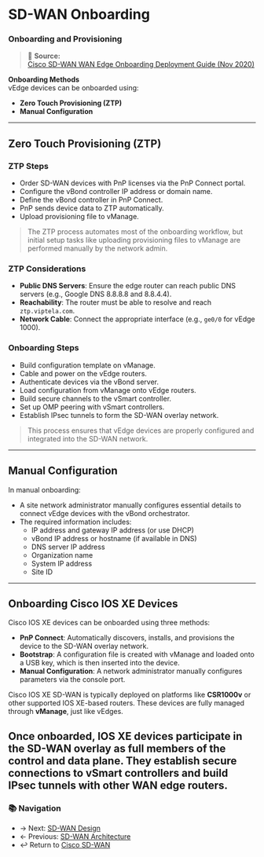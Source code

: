 # SD-WAN Onboarding

### Onboarding and Provisioning

> 📝 **Source:**  
> [Cisco SD-WAN WAN Edge Onboarding Deployment Guide (Nov 2020)](https://www.cisco.com/c/dam/en/us/td/docs/solutions/CVD/SDWAN/sdwan-wan-edge-onboarding-deploy-guide-2020nov.pdf)


**Onboarding Methods**  
vEdge devices can be onboarded using:

- **Zero Touch Provisioning (ZTP)**
- **Manual Configuration**

---

## Zero Touch Provisioning (ZTP)

### ZTP Steps

- Order SD-WAN devices with PnP licenses via the PnP Connect portal.
- Configure the vBond controller IP address or domain name.
- Define the vBond controller in PnP Connect.
- PnP sends device data to ZTP automatically.
- Upload provisioning file to vManage.

> The ZTP process automates most of the onboarding workflow, but initial setup tasks like uploading provisioning files to vManage are performed manually by the network admin.

### ZTP Considerations

- **Public DNS Servers**: Ensure the edge router can reach public DNS servers (e.g., Google DNS 8.8.8.8 and 8.8.4.4).
- **Reachability**:  The router must be able to resolve and reach `ztp.viptela.com`.
- **Network Cable**: Connect the appropriate interface (e.g., `ge0/0` for vEdge 1000).

### Onboarding Steps

- Build configuration template on vManage.
- Cable and power on the vEdge routers.
- Authenticate devices via the vBond server.
- Load configuration from vManage onto vEdge routers.
- Build secure channels to the vSmart controller.
- Set up OMP peering with vSmart controllers.
- Establish IPsec tunnels to form the SD-WAN overlay network.

> This process ensures that vEdge devices are properly configured and integrated into the SD-WAN network.

---

## Manual Configuration

In manual onboarding:

- A site network administrator manually configures essential details to connect vEdge devices with the vBond orchestrator.
- The required information includes:
  - IP address and gateway IP address (or use DHCP)
  - vBond IP address or hostname (if available in DNS)
  - DNS server IP address
  - Organization name
  - System IP address
  - Site ID

---

## Onboarding Cisco IOS XE Devices

Cisco IOS XE devices can be onboarded using three methods:

- **PnP Connect**: Automatically discovers, installs, and provisions the device to the SD-WAN overlay network.
- **Bootstrap**: A configuration file is created with vManage and loaded onto a USB key, which is then inserted into the device.
- **Manual Configuration**: A network administrator manually configures parameters via the console port.

Cisco IOS XE SD-WAN is typically deployed on platforms like **CSR1000v** or other supported IOS XE-based routers. These devices are fully managed through **vManage**, just like vEdges.

Once onboarded, IOS XE devices participate in the SD-WAN overlay as full members of the control and data plane. They establish secure connections to vSmart controllers and build IPsec tunnels with other WAN edge routers.
---

### 📚 Navigation
- → Next: [SD-WAN Design](./sd-wan-design.md)
- ← Previous: [SD-WAN Architecture](./sd-wan-architecture.md)  
- ↩ Return to [Cisco SD-WAN](./README.md)

